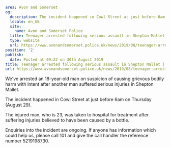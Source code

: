 ```yaml
area: Avon and Somerset
og:
  description: The incident happened in Cowl Street at just before 6am on Thursday.
  locale: en_GB
  site:
    name: Avon and Somerset Police
  title: Teenager arrested following serious assault in Shepton Mallet | Avon and Somerset Police
  type: website
  url: https://www.avonandsomerset.police.uk/news/2019/08/teenager-arrested-following-serious-assault-in-shepton-mallet/
position: '2'
publish:
  date: Posted at 09:22 on 30th August 2019
title: Teenager arrested following serious assault in Shepton Mallet | Avon and Somerset Police
url: https://www.avonandsomerset.police.uk/news/2019/08/teenager-arrested-following-serious-assault-in-shepton-mallet/
```

We've arrested an 18-year-old man on suspicion of causing grievous bodily harm with intent after another man suffered serious injuries in Shepton Mallet.

The incident happened in Cowl Street at just before 6am on Thursday (August 29).

The injured man, who is 23, was taken to hospital for treatment after suffering injuries believed to have been caused by a bottle.

Enquiries into the incident are ongoing. If anyone has information which could help us, please call 101 and give the call handler the reference number 5219198730.
